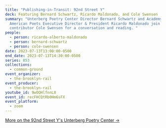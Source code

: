 ```yaml
---
title: "Publishing-in-Transit: 92nd Street Y"
deck: Featuring Bernard Schwartz, Ricardo Maldonado, and Cole Swensen
summary: "Unterberg Poetry Center Director Bernard Schwartz and Academy of
  American Poets Executive Director & President Ricardo Maldonado join Rail
  contributor Cole Swensen for a conversation and reading. "
people:
  - person: ricardo-alberto-maldonado
  - person: bernard-schwartz
  - person: cole-swensen
date: 2023-07-13T13:00:00-0500
end_date: 2023-07-13T14:30:00-0500
series: 853
collections:
  - common-ground
event_organizer:
  - the-brooklyn-rail
event_producer:
  - the-brooklyn-rail
youtube_id: 9wOQHlfnnL8
event_id: recFHCQtRb0Hm6sFX
event_platform:
  - zoom
---
```

[M﻿ore on the 92nd Street Y's Unterberg Poetry Center →](https://www.92ny.org/poetry)
